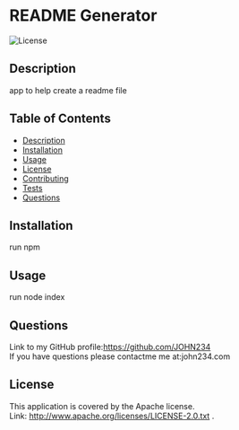  
  # README Generator
  ![License](https://img.shields.io/badge/License-Apache%202.0-blue.svg) 
  ## Description
   app to help create a readme file
  ## Table of Contents
  - [Description](#description)
  - [Installation](#installation)
  - [Usage](#usage)
  - [License](#license)
  - [Contributing](#contributing)
  - [Tests](#tests)
  - [Questions](#questions)
  ## Installation
   run npm
  ## Usage
   run node index
  ## Questions
  
  Link to my GitHub profile:https://github.com/JOHN234 <br/>
  If you have questions please contactme me at:john234.com

  ## License
  This application is covered by the Apache license.<br/>
  Link:  http://www.apache.org/licenses/LICENSE-2.0.txt . 

